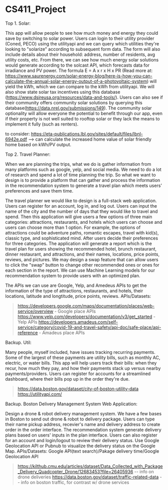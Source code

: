 # CS411_Project


Top 1. Solar:

This app will allow people to see how much money and energy they could save by switching to solar power. Users can login to their utility provider (Coned, PECO) using the utilityapi and we can query which utilities they're looking to "solarize" according to subsequent form data. The form will also include details about their household: address, number of residents, avg utility costs, etc. From there, we can see how much energy solar solutions would generate according to the solcast API, which forecasts data for irradiance and PV power. The formula E = A x r x H x PR (Read more at: https://www.saurenergy.com/solar-energy-blog/here-is-how-you-can-calculate-the-annual-solar-energy-output-of-a-photovoltaic-system) will yield the kWh, which we can compare to the kWh from utilityapi. We will also show state solar tax incentives using this database (https://www.dsireusa.org/resources/data-and-tools/). Users can also see if their community offers community solar solutions by querying this database(https://data.nrel.gov/submissions/149). The community solar optionality will allow everyone the potential to benefit through our app, even if their property is not well suited to rooftop solar or they lack the means to implement it fully (such as renters).

to consider:
https://eta-publications.lbl.gov/sites/default/files/lbnl-6942e.pdf --> can calculate the increased home value of solar friendly home based on kWh/PV output.


Top 2. Travel Planner: 

When we are planning the trips, what we do is gather information from many platforms such as google, yelp, and social media. We need to do a lot of research and spend a lot of time planning the trip. So what we want to design is to provide a platform that can gather and process the information in the recommendation system to generate a travel plan which meets users' preferences and save them time.

The travel planner we would like to design is a full-stack web application. Users can register for an account, log in, and log out. Users can input the name of the city and the number of days that they would like to travel and spend. Then this application will give users a few options of three main categories: attractions, restaurants, and hotels which users can choose and users can choose more than 1 option. For example, the options of attractions could be adventure paths, romantic escapes, travel with kid(s), classic type, and sophisticated mind. After users decide their preferences for three categories. The application will generate a report which is the travel plan for users showing the recommended hotel, brunch restaurant, dinner restaurant, and attractions, and their names, locations, price points, reviews, and pictures. We may design a swap feature that can allow users to click the "swap" button to change other recommended ones or ones for each section in the report. We can use Machine Learning models for our recommendation system to provide users with an optimized plan.

The APIs we can use are Google, Yelp, and Amedeus APIs to get the information of the type of attractions, restaurants, and hotels, their locations, latitude and longtitude, price points, reviews.
  APIs/Datasets:
   > https://developers.google.com/maps/documentation/places/web-service/overview - Google place APIs
   > https://www.yelp.com/developers/documentation/v3/get_started - Yelp APIs
   > https://developers.amadeus.com/self-service/category/covid-19-and-travel-safety/api-doc/safe-place/api-reference - Amadeus place APIs


Backup. Util:

Many people, myself included, have issues tracking recurring payments. Some of the largest of these payments are utility bills, such as monthly AC, electric, or water bills. This app will help users track their bills: when they recur, how much they pay, and how their payments stack up versus nearby payments/providers. Users can register for accounts for a streamlined dashboard, where their bills pop up in the order they're due.
   > https://data.boston.gov/dataset/city-of-boston-utility-data 
   > https://utilityapi.com/
   

Backup. Boston Delivery Management System Web Application: 

Design a drone & robot delivery management system. We have a few bases in Boston to send out drone & robot to delivery package. Users can type their name pickup address, recevier's name and delivery address to create order in the order interface. The recommendation system generate delivery plans based on users' inputs in the plan interface. Users can also register for an account and login/logout to review their delivery status. Use Google Geolocation API or Pubnub to visualize the delivery status on the Google Map.
  APIs/Datasets: Google API(text search)/Pakage delivery time/Google Geolocation API
> https://kilthub.cmu.edu/articles/dataset/Data_Collected_with_Package_Delivery_Quadcopter_Drone/12683453?file=26405936 -- info on drone deliveries
> https://data.boston.gov/dataset/traffic-related-data -- info on boston traffic, for contrast w/ drone services




